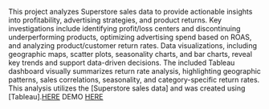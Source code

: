 This project analyzes Superstore sales data to provide actionable insights into profitability, advertising strategies, and product returns. 
Key investigations include identifying profit/loss centers and discontinuing underperforming products, optimizing advertising spend based on ROAS, and analyzing product/customer return rates. 
Data visualizations, including geographic maps, scatter plots, seasonality charts, and bar charts, reveal key trends and support data-driven decisions.
The included Tableau dashboard visually summarizes return rate analysis, highlighting geographic patterns, sales correlations, seasonality, and category-specific return rates.  This analysis utilizes the [Superstore sales data] and was created using [Tableau].[HERE](https://public.tableau.com/views/sprint5storytellingwithdata/Story1returnrate?:language=en-US&publish=yes&:sid=&:redirect=auth&:display_count=n&:origin=viz_share_link) DEMO [HERE](https://youtu.be/fCipmGxu9TE?si=TG-36pj5Z1_akiOy)
